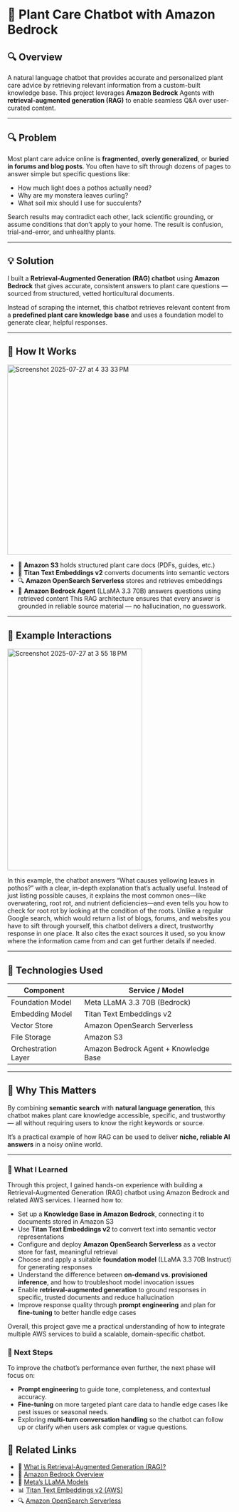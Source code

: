 # 🌿 Plant Care Chatbot with Amazon Bedrock

## 🔍 Overview
A natural language chatbot that provides accurate and personalized plant care advice by retrieving relevant information from a custom-built knowledge base. This project leverages **Amazon Bedrock** Agents with **retrieval-augmented generation (RAG)** to enable seamless Q&A over user-curated content.

---

## 🔍 Problem

Most plant care advice online is **fragmented**, **overly generalized**, or **buried in forums and blog posts**. You often have to sift through dozens of pages to answer simple but specific questions like:

- How much light does a pothos actually need?
- Why are my monstera leaves curling?
- What soil mix should I use for succulents?

Search results may contradict each other, lack scientific grounding, or assume conditions that don’t apply to your home. The result is confusion, trial-and-error, and unhealthy plants.

---

## 💡 Solution

I built a **Retrieval-Augmented Generation (RAG) chatbot** using **Amazon Bedrock** that gives accurate, consistent answers to plant care questions — sourced from structured, vetted horticultural documents.

Instead of scraping the internet, this chatbot retrieves relevant content from a **predefined plant care knowledge base** and uses a foundation model to generate clear, helpful responses.

---

## 🧠 How It Works

<img width="822" height="427" alt="Screenshot 2025-07-27 at 4 33 33 PM" src="https://github.com/user-attachments/assets/2a82a728-983a-416f-bf2b-b1d1153fa5ee" />

- 📄 **Amazon S3** holds structured plant care docs (PDFs, guides, etc.)
- 🧠 **Titan Text Embeddings v2** converts documents into semantic vectors
- 🔍 **Amazon OpenSearch Serverless** stores and retrieves embeddings
- 🤖 **Amazon Bedrock Agent** (LLaMA 3.3 70B) answers questions using retrieved content
This RAG architecture ensures that every answer is grounded in reliable source material — no hallucination, no guesswork.


---
## 💬 Example Interactions

<img width="303" height="497" alt="Screenshot 2025-07-27 at 3 55 18 PM" src="https://github.com/user-attachments/assets/82a252b9-b30d-444f-a7d7-e1891c292936" />

In this example, the chatbot answers “What causes yellowing leaves in pothos?” with a clear, in-depth explanation that’s actually useful. Instead of just listing possible causes, it explains the most common ones—like overwatering, root rot, and nutrient deficiencies—and even tells you how to check for root rot by looking at the condition of the roots. Unlike a regular Google search, which would return a list of blogs, forums, and websites you have to sift through yourself, this chatbot delivers a direct, trustworthy response in one place. It also cites the exact sources it used, so you know where the information came from and can get further details if needed.

---


## 🧰 Technologies Used

| Component             | Service / Model                     |
|----------------------|--------------------------------------|
| Foundation Model     | Meta LLaMA 3.3 70B (Bedrock)         |
| Embedding Model      | Titan Text Embeddings v2             |
| Vector Store         | Amazon OpenSearch Serverless         |
| File Storage         | Amazon S3                            |
| Orchestration Layer  | Amazon Bedrock Agent + Knowledge Base|



---

## 🌱 Why This Matters

By combining **semantic search** with **natural language generation**, this chatbot makes plant care knowledge accessible, specific, and trustworthy — all without requiring users to know the right keywords or source.

It’s a practical example of how RAG can be used to deliver **niche, reliable AI answers** in a noisy online world.

---

### 📝 What I Learned

Through this project, I gained hands-on experience with building a Retrieval-Augmented Generation (RAG) chatbot using Amazon Bedrock and related AWS services. I learned how to:

- Set up a **Knowledge Base in Amazon Bedrock**, connecting it to documents stored in Amazon S3
- Use **Titan Text Embeddings v2** to convert text into semantic vector representations
- Configure and deploy **Amazon OpenSearch Serverless** as a vector store for fast, meaningful retrieval
- Choose and apply a suitable **foundation model** (LLaMA 3.3 70B Instruct) for generating responses
- Understand the difference between **on-demand vs. provisioned inference**, and how to troubleshoot model invocation issues
- Enable **retrieval-augmented generation** to ground responses in specific, trusted documents and reduce hallucination
- Improve response quality through **prompt engineering** and plan for **fine-tuning** to better handle edge cases

Overall, this project gave me a practical understanding of how to integrate multiple AWS services to build a scalable, domain-specific chatbot.

### 🔄 Next Steps

To improve the chatbot’s performance even further, the next phase will focus on:
- **Prompt engineering** to guide tone, completeness, and contextual accuracy.
- **Fine-tuning** on more targeted plant care data to handle edge cases like pest issues or seasonal needs.
- Exploring **multi-turn conversation handling** so the chatbot can follow up or clarify when users ask complex or vague questions.



## 📎 Related Links

- 🔁 [What is Retrieval-Augmented Generation (RAG)?](https://www.pinecone.io/learn/retrieval-augmented-generation/)
- 🤖 [Amazon Bedrock Overview](https://docs.aws.amazon.com/bedrock/latest/userguide/what-is-bedrock.html)
- 🧠 [Meta’s LLaMA Models](https://ai.meta.com/llama/)
- 📊 [Titan Text Embeddings v2 (AWS)](https://docs.aws.amazon.com/bedrock/latest/userguide/model-access.html#foundation-models-titan)
- 🔍 [Amazon OpenSearch Serverless](https://docs.aws.amazon.com/opensearch-service/latest/developerguide/serverless.html)
